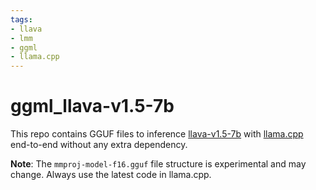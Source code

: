 ```yaml
---
tags:
- llava
- lmm
- ggml
- llama.cpp
---
```


# ggml_llava-v1.5-7b

This repo contains GGUF files to inference [llava-v1.5-7b](https://huggingface.co/liuhaotian/llava-v1.5-7b) with [llama.cpp](https://github.com/ggerganov/llama.cpp) end-to-end without any extra dependency.

**Note**: The `mmproj-model-f16.gguf` file structure is experimental and may change. Always use the latest code in llama.cpp.
